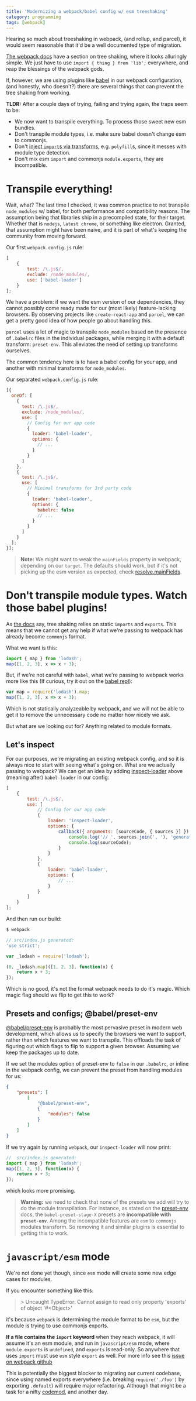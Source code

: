 ```yaml
---
title: 'Modernizing a webpack/babel config w/ esm treeshaking'
category: programming
tags: [webpack]
---
```


Hearing so much about treeshaking in webpack, (and rollup, and parcel), it would
seem reasonable that it'd be a well documented type of migration.

[The webpack docs][wp-treeshaking] have a section on tree shaking, where it looks
alluringly simple. We just have to use `import { thing } from 'lib';` everywhere,
and reap the blessings of the webpack gods.

If, however, we are using plugins like [babel][babel] in our webpack configuration,
(and honestly, who doesn't?) there are several things that can prevent the tree
shaking from working.

**TLDR:** After a couple days of trying, failing and trying again, the traps seem to be:

- We now want to transpile everything. To process those sweet new esm bundles.
- Don't transpile module types, i.e. make sure babel doesn't change esm to commonjs.
- Don't [inject `import`s via transforms][transform-runtime-issue], e.g. `polyfill`s,
  since it messes with module type detection.
- Don't mix esm `import` and commonjs `module.exports`, they are incompatible.


# Transpile everything!

Wait, what? The last time I checked, it was common practice to not transpile
`node_modules` w/ babel, for both performance and compatibility reasons. The assumption
being that libraries ship in a precompiled state, for their target. Whether that
is `nodejs`, `latest chrome`, or something like electron. Granted, that assumption might
have been naive, and it is part of what's keeping the community from moving forward.

Our first `webpack.config.js` rule:

```js
[
	{
		test: /\.js$/,
		exclude: /node_modules/,
		use: ['babel-loader']
	}
];
```

We have a problem: if we want the esm version of our dependencies,
they cannot possibly come ready made for our (most likely) feature-lacking browsers.
By observing projects like `create-react-app` and `parcel`, we can get a pretty good
idea of how people go about handling this.

`parcel` uses a lot of magic to transpile `node_modules` based on the presence of
`.babelrc` files in the individual packages, while merging it with a default
transform: `preset-env`. This alleviates the need of setting up transforms ourselves.

The common tendency here is to have a babel config for your app, and another with
minimal transforms for `node_modules`.

Our separated `webpack.config.js` rule:

```js
[{
  oneOf: [
    {
      test: /\.js$/,
      exclude: /node_modules/,
      use: [
        // Config for our app code
        {
          loader: 'babel-loader',
          options: {
            // ...
          }
        }
      ]
    },
    {
      test: /\.js$/,
      use: [
        // Minimal transforms for 3rd party code
        {
          loader: 'babel-loader',
          options: {
            babelrc: false
            // ...
          }
        }
      ]
    }
  ];
}];
```

> **Note:** We might want to weak the `mainFields` property in webpack, depending
> on our `target`. The defaults should work, but if it's not picking up the esm
> version as expected, check [resolve.mainFields][webpack-mainfields].

# Don't transpile module types. Watch those babel plugins!

As [the docs][wp-treeshaking] say, tree shaking relies on static `imports` and `exports`.
This means that we cannot get any help if what we're passing to webpack has already become
`commonjs` format.

What we want is this:

```js
import { map } from 'lodash';
map([1, 2, 3], x => x + 3);
```

But, if we're not careful with `babel`, what we're passing to webpack
works more like this (If curious, try it out on the [babel repl][babel-repl-lodash]):

```js
var map = require('lodash').map;
map([1, 2, 3], x => x + 3);
```

Which is not statically analyzeable by webpack, and we will not be able to get
it to remove the unnecessary code no matter how nicely we ask.

But what are we looking out for? Anything related to module formats.

## Let's inspect

For our purposes, we're migrating an existing webpack config, and so it is always
nice to start with seeing what's going on. What are we actually passing to webpack?
We can get an idea by adding [inspect-loader][inspect-loader] above (meaning after) `babel-loader` in
our config:

```js
[
	{
		test: /\.js$/,
		use: [
			// Config for our app code
			{
				loader: 'inspect-loader',
				options: {
					callback({ arguments: [sourceCode, { sources }] }) {
						console.log('// ', sources.join(', '), 'generated:');
						console.log(sourceCode);
					}
				}
			},
			{
				loader: 'babel-loader',
				options: {
					// ...
				}
			}
		]
	}
];
```

And then run our build:

```bash
$ webpack
```

```js
// src/index.js generated:
'use strict';

var _lodash = require('lodash');

(0, _lodash.map)([1, 2, 3], function(x) {
	return x + 3;
});
```

Which is no good, it's not the format webpack needs to do it's magic. Which magic flag
should we flip to get this to work?

## Presets and configs; @babel/preset-env

[@babel/preset-env][babel-preset-env] is probably the most pervasive preset in modern web development, which allows us to specify the browsers we want to support, rather
than which features we want to transpile. This offloads the task of figuring out
which flags to flip to support a given browser. Assuming we keep the packages up
to date.

If we set the modules option of preset-env to `false` in our `.babelrc`, or inline
in the webpack config, we can prevent the preset from handling modules for us:

```json
{
	"presets": [
		[
			"@babel/preset-env",
			{
				"modules": false
			}
		]
	]
}
```

If we try again by running `webpack`, our `inspect-loader` will now print:

```js
//  src/index.js generated:
import { map } from 'lodash';
map([1, 2, 3], function(x) {
	return x + 3;
});
```

which looks more promising.

> **Warning:** we need to check
> that none of the presets we add will try to do the module transpilation.
> For instance, as stated on the [preset-env][babel-preset-env-how] docs, the
> `babel-preset-stage-X` presets are **incompatible with `preset-env`**. Among the
> incompatible features are `esm` to `commonjs` modules transform. So removing it
> and similar plugins is essential to getting this to work.

# `javascript/esm` mode

We're not done yet though, since `esm` mode will create some new edge cases for modules.

If you encounter something like this:

> \> Uncaught TypeError: Cannot assign to read only property 'exports' of object '#<Object\>'

it's because `webpack` is determining the module format to be `esm`, but the module is trying to
use commonjs exports.

**If a file contains the `import` keyword** when they reach webpack,
it will assume it's an esm module, and run in `javascript/esm` mode, where `module.exports` is
`undefined`, and `exports` is read-only. So anywhere that uses `import` must use `esm` style
`export` as well. For more info see this [issue on webpack github][webpack-esm-issue]

This is potentially the biggest blocker to migrating our current codebase, since
using named exports everywhere (i.e. breaking `require('./foo')` by exporting
`.default`) will require major refactoring. Although that might be a task for a
nifty [codemod][jscodeshift], and another day.

[wp-treeshaking]: https://webpack.js.org/guides/tree-shaking/ 'Webpack tree shaking'
[webpack-esm-issue]: https://github.com/webpack/webpack/issues/4039#issuecomment-273804003
[webpack-mainfields]: https://webpack.js.org/configuration/resolve/#resolve-mainfields
[inspect-loader]: https://github.com/peerigon/inspect-loader
[babel]: https://babeljs.io/ 'BabelJS'
[babel-preset-env]: https://www.npmjs.com/package/@babel/preset-env '@babel/preset-env on npm'
[babel-preset-env-how]: https://babeljs.io/docs/en/babel-preset-env#how-does-it-work 'How it works'
[babel-repl-lodash]: https://babeljs.io/en/repl.html#?babili=false&browsers=&build=&builtIns=false&spec=true&loose=true&code_lz=JYWwDg9gTgLgBAbziAhmOBfOAzKERwDkANhACYoDOAFoQNwBQqYAFANoCMANAExcDMAXS5wAHnAC8APjFwA1HH4BKOkA&debug=false&forceAllTransforms=false&shippedProposals=false&circleciRepo=&evaluate=true&fileSize=false&timeTravel=false&sourceType=module&lineWrap=false&presets=latest%2Creact%2Cstage-2&prettier=false&targets=&version=6.26.0&envVersion= 'Lodash import on babel repl'
[transform-runtime-issue]: https://github.com/webpack/webpack/issues/4039#issuecomment-274094298
[jscodeshift]: https://github.com/facebook/jscodeshift
